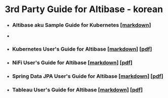 # 3rd Party Guide for Altibase - korean

- ### Altibase aku Sample Guide for Kubernetes [[markdown]](https://github.com/ALTIBASE/Documents/blob/master/3rd%20Party%20Guide%20for%20Altibase/kor/Altibase%20aku%20Sample%20Guide%20for%20Kubernetes.md)
- 
- ### Kubernetes User's Guide for Altibase [[markdown]](https://github.com/ALTIBASE/Documents/blob/master/3rd%20Party%20Guide%20for%20Altibase/kor/Kubernetes%20User's%20Guide%20for%20Altibase.md) [[pdf]](https://github.com/ALTIBASE/Documents/blob/master/3rd%20Party%20Guide%20for%20Altibase/kor/Kubernetes%20User's%20Guide%20for%20Altibase.pdf)

- ### NiFi User's Guide for Altibase [[markdown]](https://github.com/ALTIBASE/Documents/blob/master/3rd%20Party%20Guide%20for%20Altibase/kor/NiFi%20User's%20Guide%20for%20Altibase.md) [[pdf]](https://github.com/ALTIBASE/Documents/blob/master/3rd%20Party%20Guide%20for%20Altibase/kor/NiFi%20User's%20Guide%20for%20Altibase.pdf)

- ### Spring Data JPA User's Guide for Altibase [[markdown]](https://github.com/ALTIBASE/Documents/blob/master/3rd%20Party%20Guide%20for%20Altibase/kor/Spring%20Data%20JPA%20User's%20Guide%20for%20Altibase.md) [[pdf]](https://github.com/ALTIBASE/Documents/blob/master/3rd%20Party%20Guide%20for%20Altibase/kor/Spring%20Data%20JPA%20User's%20Guide%20for%20Altibase.pdf)

- ### Tableau User's Guide for Altibase [[markdown]](https://github.com/ALTIBASE/Documents/blob/master/3rd%20Party%20Guide%20for%20Altibase/kor/Tableau%20User's%20Guide%20for%20Altibase/Tableau%20User's%20Guide%20for%20Altibase.md) [[pdf]](https://github.com/ALTIBASE/Documents/blob/master/3rd%20Party%20Guide%20for%20Altibase/kor/Tableau%20User's%20Guide%20for%20Altibase/Tableau%20User's%20Guide%20for%20Altibase.pdf)

  
